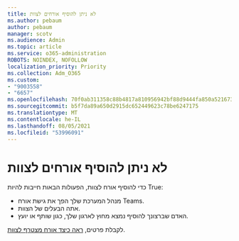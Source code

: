 ```yaml
---
title: לא ניתן להוסיף אורחים לצוות
ms.author: pebaum
author: pebaum
manager: scotv
ms.audience: Admin
ms.topic: article
ms.service: o365-administration
ROBOTS: NOINDEX, NOFOLLOW
localization_priority: Priority
ms.collection: Adm_O365
ms.custom:
- "9003558"
- "6657"
ms.openlocfilehash: 70f0ab311358c88b4817a810956942bf88d9444fa850a5216736eb657189d5a5
ms.sourcegitcommit: b5f7da89a650d2915dc652449623c78be6247175
ms.translationtype: MT
ms.contentlocale: he-IL
ms.lasthandoff: 08/05/2021
ms.locfileid: "53996091"
---
```

# <a name="cant-add-guests-to-a-team"></a>לא ניתן להוסיף אורחים לצוות

כדי להוסיף אורח לצוות, הפעולות הבאות חייבות להיות True:  

- מנהל המערכת שלך הפך את גישת אורח Teams.
- אתה הבעלים של הצוות.
- האדם שברצונך להוסיף נמצא מחוץ לארגון שלך, כגון שותף או יועץ.

לקבלת פרטים,  [ראה כיצד אורח מצטרף לצוות](https://docs.microsoft.com/MicrosoftTeams/guest-joins).